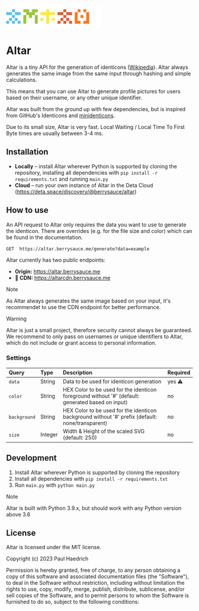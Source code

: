 <img src="https://raw.githubusercontent.com/berrysauce/altar/master/templates/assets/img/altar-identicons.svg" alt="altar spelled in identicons" height=64>

# Altar
Altar is a tiny API for the generation of identicons ([Wikipedia](https://en.wikipedia.org/wiki/Identicon)). Altar always generates the same image from the same input through hashing and simple calculations.

This means that you can use Altar to generate profile pictures for users based on their username, or any other unique identifier.

Altar was built from the ground up with few dependencies, but is inspired from GitHub's Identicons and [minidenticons](https://github.com/laurentpayot/minidenticons).

Due to its small size, Altar is very fast. Local Waiting / Local Time To First Byte times are usually between 3-4 ms.

## Installation
- **Locally** – install Altar wherever Python is supported by cloning the repository, installing all dependencies with `pip install -r requirements.txt` and running `main.py`
- **Cloud** – run your own instance of Altar in the Deta Cloud (https://deta.space/discovery/@berrysauce/altar)

## How to use
An API request to Altar only requires the data you want to use to generate the identicon. There are overrides (e.g. for the file size and color) which can be found in the documentation.

```http
GET  https://altar.berrysauce.me/generate?data=example
```

Altar currently has two public endpoints:
- **Origin:** https://altar.berrysauce.me
- **🚀 CDN:** https://altarcdn.berrysauce.me

> [!NOTE]  
> As Altar always generates the same image based on your input, it's recommendet to use the CDN endpoint for better performance.

> [!WARNING]  
> Altar is just a small project, therefore security cannot always be guaranteed. We recommend to only pass on usernames or unique identifiers to Altar, which do not include or grant access to personal information.

### Settings

| Query         | Type    | Description                                                                            | Required |
| :-------------|:--------|:---------------------------------------------------------------------------------------| :--------|
| `data`        | String  | Data to be used for identicon generation                                               | yes ⚠️    |
| `color`       | String  | HEX Color to be used for the identicon foreground without '#' (default: generated based on input) | no       |
| `background`  | String  | HEX Color to be used for the identicon background without '#' prefix (default: none/transparent)  | no       |
| `size`        | Integer | Width & Height of the scaled SVG (default: 250)                                        | no       |

## Development
1. Install Altar wherever Python is supported by cloning the repository
2. Install all dependencies with `pip install -r requirements.txt`
3. Run `main.py` with `python main.py`

> [!NOTE]
> Altar is built with Python 3.9.x, but should work with any Python version above 3.6

## License
Altar is licensed under the MIT license.

Copyright (c) 2023 Paul Haedrich

Permission is hereby granted, free of charge, to any person obtaining a copy
of this software and associated documentation files (the "Software"), to deal
in the Software without restriction, including without limitation the rights
to use, copy, modify, merge, publish, distribute, sublicense, and/or sell
copies of the Software, and to permit persons to whom the Software is
furnished to do so, subject to the following conditions:
